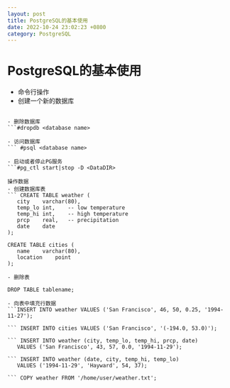 ```yaml
---
layout: post
title: PostgreSQL的基本使用
date: 2022-10-24 23:02:23 +0800
category: PostgreSQL
---
```

# PostgreSQL的基本使用


- 命令行操作
 - 创建一个新的数据库  
 
 ```#createdb  <database name>

 - 删除数据库
 ```#dropdb <database name>

 - 访问数据库
 ``` #psql <database name>
 
 - 启动或者停止PG服务
 ```#pg_ctl start|stop -D <DataDIR>

操作数据
 - 创建数据库表
``` CREATE TABLE weather (
    city    varchar(80),
    temp_lo int,    -- low temperature
    temp_hi int,    -- high temperature
    prcp    real,   -- precipitation
    date    date
);

CREATE TABLE cities (
    name    varchar(80),
    location    point
);

 - 删除表

 DROP TABLE tablename;

 - 向表中填充行数据
 ```INSERT INTO weather VALUES ('San Francisco', 46, 50, 0.25, '1994-11-27');

``` INSERT INTO cities VALUES ('San Francisco', '(-194.0, 53.0)');

``` INSERT INTO weather (city, temp_lo, temp_hi, prcp, date)
    VALUES ('San Francisco', 43, 57, 0.0, '1994-11-29');

``` INSERT INTO weather (date, city, temp_hi, temp_lo)
    VALUES ('1994-11-29', 'Hayward', 54, 37);

``` COPY weather FROM '/home/user/weather.txt';
